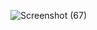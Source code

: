 ![Screenshot (67)](https://user-images.githubusercontent.com/97155964/163355548-00fcdac7-36d3-4e79-b32e-9484844e3421.png)
